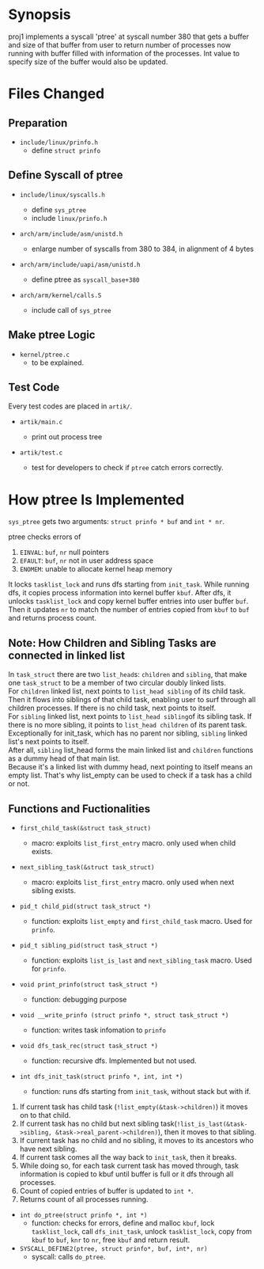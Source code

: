 # Synopsis
proj1 implements a syscall 'ptree' at syscall number 380 that gets a buffer and size of that buffer from user to return number of processes now running with buffer filled with information of the processes. Int value to specify size of the buffer would also be updated.

# Files Changed
## Preparation
- `include/linux/prinfo.h` 
  - define `struct prinfo`

## Define Syscall of ptree

- `include/linux/syscalls.h`
  - define `sys_ptree`
  - include `linux/prinfo.h`
    
- `arch/arm/include/asm/unistd.h`
  - enlarge number of syscalls from 380 to 384, in alignment of 4 bytes

- `arch/arm/include/uapi/asm/unistd.h`
  - define ptree as `syscall_base+380`

- `arch/arm/kernel/calls.S`
  - include call of `sys_ptree`

## Make ptree Logic

- `kernel/ptree.c`
  - to be explained.

## Test Code
Every test codes are placed in `artik/`.

- `artik/main.c`
  - print out process tree

- `artik/test.c`
  - test for developers to check if `ptree` catch errors correctly.

# How ptree Is Implemented

`sys_ptree` gets two arguments: `struct prinfo * buf` and `int * nr`.

ptree checks errors of
1. `EINVAL`: `buf`, `nr` null pointers 
2. `EFAULT`: `buf`, `nr` not in user address space
3. `ENOMEM`: unable to allocate kernel heap memory

It locks `tasklist_lock` and runs dfs starting from `init_task`.
While running dfs, it copies process information into kernel buffer `kbuf`.
After dfs, it unlocks `tasklist_lock` and copy kernel buffer entries into user buffer `buf`.
Then it updates `nr` to match the number of entries copied from `kbuf` to `buf` and returns process count.

## Note: How Children and Sibling Tasks are connected in linked list

In `task_struct` there are two `list_head`s: `children` and `sibling`, that make one `task_struct` to be a member of two circular doubly linked lists. </br>
For `children` linked list, next points to `list_head sibling` of its child task. Then it flows into siblings of that child task, enabling user to surf through all children processes. If there is no child task, next points to itself. </br>
For `sibling` linked list, next points to `list_head sibling`of its sibling task. If there is no more sibling, it points to `list_head children` of its parent task. </br>
Exceptionally for init_task, which has no parent nor sibling, `sibling` linked list's next points to itself. </br>
After all, `sibling` list_head forms the main linked list and `children` functions as a dummy head of that main list. </br>
Because it's a linked list with dummy head, next pointing to itself means an empty list. That's why list_empty can be used to check if a task has a child or not. </br>


## Functions and Fuctionalities
- `first_child_task(&struct task_struct)`
  - macro: exploits `list_first_entry` macro. only used when child exists.

- `next_sibling_task(&struct task_struct)`
  - macro: exploits `list_first_entry` macro. only used when next sibling exists.

- `pid_t child_pid(struct task_struct *)`
  - function: exploits `list_empty` and `first_child_task` macro. Used for `prinfo`.

- `pid_t sibling_pid(struct task_struct *)`
  - function: exploits `list_is_last` and `next_sibling_task` macro. Used for `prinfo`.

- `void print_prinfo(struct task_struct *)`
  - function: debugging purpose

- `void __write_prinfo (struct prinfo *, struct task_struct *)`
  - function: writes task infomation to `prinfo`
  
- `void dfs_task_rec(struct task_struct *)`
  - function: recursive dfs. Implemented but not used.

- `int dfs_init_task(struct prinfo *, int, int *)`
  - function: runs dfs starting from `init_task`, without stack but with if. 
  
1. If current task has child task (`!list_empty(&task->children)`) it moves on to that child.
1. If current task has no child but next sibling task(`!list_is_last(&task->sibling, &task->real_parent->children)`), then it moves to that sibling.
1. If current task has no child and no sibling, it moves to its ancestors who have next sibling.
1. If current task comes all the way back to `init_task`, then it breaks.
1. While doing so, for each task current task has moved through, task information is copied to kbuf until buffer is full or it dfs through all processes.
1. Count of copied entries of buffer is updated to `int *`.
1. Returns count of all processes running.
  
- `int do_ptree(struct prinfo *, int *)`
  - function: checks for errors, define and malloc `kbuf`, lock `tasklist_lock`, call `dfs_init_task`, unlock `tasklist_lock`, copy from `kbuf` to `buf`, `knr` to `nr`, free `kbuf` and return result.
- `SYSCALL_DEFINE2(ptree, struct prinfo*, buf, int*, nr)`
  - syscall: calls `do_ptree`.

